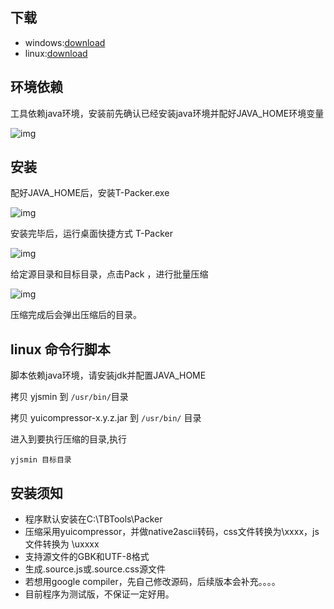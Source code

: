 ## 下载

- windows:[download](https://github.com/taobao-wd/Tpacker/raw/master/T-Packer_1.0.1.zip)
- linux:[download](https://github.com/taobao-wd/Tpacker/raw/master/yjsmin)

## 环境依赖

工具依赖java环境，安装前先确认已经安装java环境并配好JAVA_HOME环境变量

![img](http://img01.taobaocdn.com/tps/i1/T1Zm8ZXd4kXXXXXXXX-394-407.png)

## 安装

配好JAVA_HOME后，安装T-Packer.exe

![img](http://img02.taobaocdn.com/tps/i2/T18mRZXaJnXXXXXXXX-511-400.png)

安装完毕后，运行桌面快捷方式 T-Packer

![img](http://img03.taobaocdn.com/tps/i3/T1m_VZXolaXXXXXXXX-206-305.png)

给定源目录和目标目录，点击Pack ，进行批量压缩

![img](http://img04.taobaocdn.com/tps/i4/T1G8lZXaRLXXXXXXXX-709-80.png)

压缩完成后会弹出压缩后的目录。

## linux 命令行脚本

脚本依赖java环境，请安装jdk并配置JAVA_HOME

拷贝 yjsmin 到 `/usr/bin/`目录

拷贝 yuicompressor-x.y.z.jar 到 `/usr/bin/` 目录

进入到要执行压缩的目录,执行

	yjsmin 目标目录

## 安装须知

- 程序默认安装在C:\TBTools\Packer
- 压缩采用yuicompressor，并做native2ascii转码，css文件转换为\xxxx，js文件转换为 \uxxxx
- 支持源文件的GBK和UTF-8格式
- 生成.source.js或.source.css源文件
- 若想用google compiler，先自己修改源码，后续版本会补充。。。。
- 目前程序为测试版，不保证一定好用。
